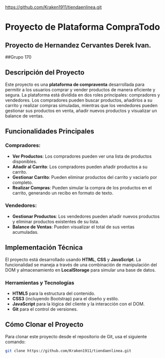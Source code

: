 https://github.com/Kraken1911/tiendaenlinea.git
# Proyecto de Plataforma CompraTodo
## Proyecto de Hernandez Cervantes Derek Ivan. 
##Grupo 170
## Descripción del Proyecto

Este proyecto es una **plataforma de compraventa** desarrollada para permitir a los usuarios comprar y vender productos de manera eficiente y segura. La plataforma está dividida en dos roles principales: compradores y vendedores. Los compradores pueden buscar productos, añadirlos a su carrito y realizar compras simuladas, mientras que los vendedores pueden gestionar sus productos en venta, añadir nuevos productos y visualizar un balance de ventas.

## Funcionalidades Principales

### Compradores:
- **Ver Productos**: Los compradores pueden ver una lista de productos disponibles.
- **Añadir al Carrito**: Los compradores pueden añadir productos a su carrito.
- **Gestionar Carrito**: Pueden eliminar productos del carrito y vaciarlo por completo.
- **Realizar Compras**: Pueden simular la compra de los productos en el carrito, generando un recibo en formato de texto.

### Vendedores:
- **Gestionar Productos**: Los vendedores pueden añadir nuevos productos y eliminar productos existentes de su lista.
- **Balance de Ventas**: Pueden visualizar el total de sus ventas acumuladas.

## Implementación Técnica

El proyecto está desarrollado usando **HTML**, **CSS** y **JavaScript**. La funcionalidad se maneja a través de una combinación de manipulación del DOM y almacenamiento en **LocalStorage** para simular una base de datos.

### Herramientas y Tecnologías
- **HTML5** para la estructura del contenido.
- **CSS3** (incluyendo Bootstrap) para el diseño y estilo.
- **JavaScript** para la lógica del cliente y la interacción con el DOM.
- **Git** para el control de versiones.

## Cómo Clonar el Proyecto

Para clonar este proyecto desde el repositorio de Git, usa el siguiente comando:

```sh
git clone https://github.com/Kraken1911/tiendaenlinea.git

